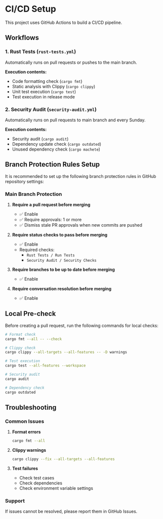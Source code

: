 # CI/CD Setup

This project uses GitHub Actions to build a CI/CD pipeline.

## Workflows

### 1. Rust Tests (`rust-tests.yml`)

Automatically runs on pull requests or pushes to the main branch.

**Execution contents:**

- Code formatting check (`cargo fmt`)
- Static analysis with Clippy (`cargo clippy`)
- Unit test execution (`cargo test`)
- Test execution in release mode

### 2. Security Audit (`security-audit.yml`)

Automatically runs on pull requests to main branch and every Sunday.

**Execution contents:**

- Security audit (`cargo audit`)
- Dependency update check (`cargo outdated`)
- Unused dependency check (`cargo machete`)

## Branch Protection Rules Setup

It is recommended to set up the following branch protection rules in GitHub repository settings:

### Main Branch Protection

1. **Require a pull request before merging**

   - ✅ Enable
   - ✅ Require approvals: 1 or more
   - ✅ Dismiss stale PR approvals when new commits are pushed

2. **Require status checks to pass before merging**

   - ✅ Enable
   - Required checks:
     - `Rust Tests / Run Tests`
     - `Security Audit / Security Checks`

3. **Require branches to be up to date before merging**

   - ✅ Enable

4. **Require conversation resolution before merging**
   - ✅ Enable

## Local Pre-check

Before creating a pull request, run the following commands for local checks:

```bash
# Format check
cargo fmt --all -- --check

# Clippy check
cargo clippy --all-targets --all-features -- -D warnings

# Test execution
cargo test --all-features --workspace

# Security audit
cargo audit

# Dependency check
cargo outdated
```

## Troubleshooting

### Common Issues

1. **Format errors**

   ```bash
   cargo fmt --all
   ```

2. **Clippy warnings**

   ```bash
   cargo clippy --fix --all-targets --all-features
   ```

3. **Test failures**
   - Check test cases
   - Check dependencies
   - Check environment variable settings

### Support

If issues cannot be resolved, please report them in GitHub Issues.
